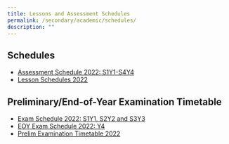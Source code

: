 ```yaml
---
title: Lessons and Assessment Schedules
permalink: /secondary/academic/schedules/
description: ""
---
```



## Schedules 

*   [Assessment Schedule 2022: S1Y1-S4Y4](https://docs.google.com/spreadsheets/d/e/2PACX-1vQGQHxtNXgQCPf25QlTrCEJ7CaOsujlpMchbhQvgypw69646HP3eT3wGh5zw3V6POKGI3c8W-CGxcfl/pubhtml)
*   [Lesson Schedules 2022](https://drive.google.com/drive/u/0/folders/1MFCMD3zXF0TIs47-w_GlXdPeveBc_PWS)  
    

  

## Preliminary/End-of-Year Examination Timetable

*   [Exam Schedule 2022: S1Y1, S2Y2 and S3Y3](https://docs.google.com/spreadsheets/d/e/2PACX-1vTsY7vvcU2StROR-gE0gtquny0lPANeN38AcrpPqdQpZkOspWG28Hr7gh0gYGEGo0Mt4QM63E1Wru1E/pubhtml#)
*   [EOY Exam Schedule 2022: Y4](https://docs.google.com/spreadsheets/d/e/2PACX-1vQPv1c4dwKl5dNUlj6jwTbD-9A2bLx97tKarNvdDdlmHZ1juWVBmtyZV5pZQc7p2hOPfCyZwiu_s273/pubhtml)   
*   [Prelim Examination Timetable 2022](https://docs.google.com/spreadsheets/d/e/2PACX-1vQNu6ufeyx1jXZr6KavrnuhLbFSgyiNjk279RMuFmxHvO_VLlUzrsNag6hQqZraAt6i5WHA0y9Bb7R-/pubhtml)